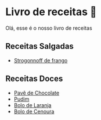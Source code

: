 # Livro de receitas :cookie:

Olá, esse é o nosso livro de receitas

## Receitas Salgadas

- <a href="receitas/strogonoff.md">Strogonnoff de frango</a>

## Receitas Doces 

- [Pavê de Chocolate]()
- [Pudim]()
- [Bolo de Laranja]() 
- [Bolo de Cenoura]()